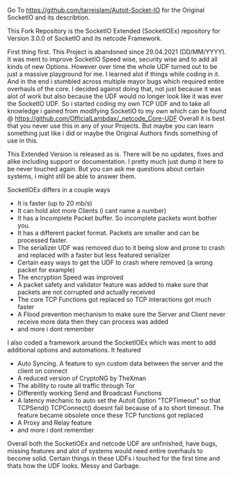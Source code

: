 Go To https://github.com/tarreislam/Autoit-Socket-IO for the Original SocketIO and its describtion.

This Fork Repository is the SocketIO Extended (SocketIOEx) repository for Version 3.0.0 of SocketIO and its netcode Framework.


First thing first. This Project is abandoned since 29.04.2021 (DD/MM/YYYY).
It was ment to improve SocketIO Speed wise, security wise and to add all kinds of new Options. However over time the whole UDF turned out to be just a massive playground for me. I learned alot if things while coding in it. And in the end i stumbled across multiple mayor bugs which required entire overhauls of the core. I decided against doing that, not just because it was alot of work but also because the UDF would no longer look like it was ever the SocketIO UDF. So i started coding my own TCP UDF and to take all knowledge i gained from modifying SocketIO to my own which can be found @ https://github.com/OfficialLambdax/_netcode_Core-UDF
Overall it is best that you never use this in any of your Projects. But maybe you can learn something just like i did or maybe the Original Authors finds something of use in this.


This Extended Version is released as is. There will be no updates, fixes and alike including support or documentation. I pretty much just dump it here to be never touched again. But you can ask me questions about certain systems, i might still be able to answer them.


SocketIOEx differs in a couple ways
- It is faster (up to 20 mb/s)
- It can hold alot more Clients (i cant name a number)
- It has a Incomplete Packet buffer. So incomplete packets wont bother you.
- It has a different packet format. Packets are smaller and can be processed faster.
- The serializer UDF was removed duo to it being slow and prone to crash and replaced with a faster but less featured serializer
- Certain easy ways to get the UDF to crash where removed (a wrong packet for example)
- The encryption Speed was improved
- A packet safety and validator feature was added to make sure that packets are not corrupted and actually received
- The core TCP Functions got replaced so TCP interactions got much faster
- A Flood prevention mechanism to make sure the Server and Client never receive more data then they can process was added
- and more i dont remember


I also coded a framework around the SocketIOEx which was ment to add additional options and automations. It featured
- Auto Syncing. A feature to syn custom data between the server and the client on connect
- A reduced version of CryptoNG by TheXman
- The abillity to route all traffic through Tor
- Differently working Send and Broadcast Functions
- A latency mechanic to auto set the Autoit Option "TCPTimeout" so that TCPSend() TCPConnect() doesnt fail because of a to short timeout. The feature became obsolete once these TCP functions got replaced
- A Proxy and Relay feature
- and more i dont remember


Overall both the SocketIOEx and netcode UDF are unfinished, have bugs, missing features and alot of systems would need entire overhauls to become solid. Certain things in these UDFs i touched for the first time and thats how the UDF looks. Messy and Garbage.
